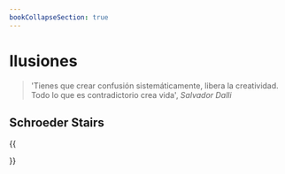```yaml
---
bookCollapseSection: true
---
```


# Ilusiones

> 'Tienes que crear confusión sistemáticamente, libera la creatividad. Todo lo que es contradictorio crea vida', <em>Salvador Dalli</em>

## Schroeder Stairs 

{{<section>}}
